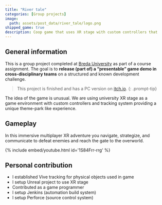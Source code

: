 ```yaml
---
title: "River tale"
categories: [Group projects]
image:
  path: assets/post_data/river_tale/logo.png
shipped_game: true
description: Coop game that uses XR stage with custom controllers that provides a unique theme-park like experience
---
```


## General information

This is a group project completed at [Breda University](https://www.buas.nl/) as part of a course assignment. The goal is to **release (part of) a “presentable” game demo in cross-disciplinary teams** on a structured and known development challenge. 

> This project is finished and has a PC version on [itch.io](https://buas.itch.io/river-tale).
{: .prompt-tip}

The idea of the game is unusual. We are using university XR stage as a game environment with custom controllers and tracking system providing a unique theme-park like experience.

## Gameplay

In this immersive multiplayer XR adventure you navigate, strategize, and communicate to defeat enemies and reach the gate to the overworld.

{% include embed/youtube.html id='1S84Frr-rrg' %}

## Personal contribution

- I established Vive tracking for physical objects used in game
- I setup Unreal project to use XR stage
- Contributed as a game programmer
- I setup Jenkins (automation build system)
- I setup Perforce (source control system)
